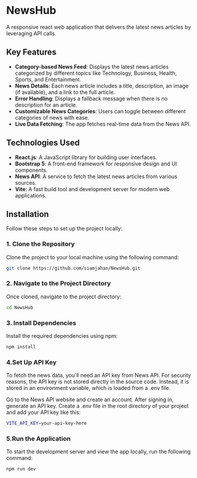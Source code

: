 # **NewsHub**
A responsive react web application that delivers the latest news articles by leveraging API calls.


## **Key Features**
- **Category-based News Feed**: Displays the latest news articles categorized by different topics like Technology, Business, Health, Sports, and Entertainment.
- **News Details**: Each news article includes a title, description, an image (if available), and a link to the full article.
- **Error Handling**: Displays a fallback message when there is no description for an article.
- **Customizable News Categories**: Users can toggle between different categories of news with ease.
- **Live Data Fetching**: The app fetches real-time data from the News API.



## **Technologies Used**

- **React.js**: A JavaScript library for building user interfaces.
- **Bootstrap 5**: A front-end framework for responsive design and UI components.
- **News API**: A service to fetch the latest news articles from various sources.
- **Vite**: A fast build tool and development server for modern web applications.


## **Installation**

Follow these steps to set up the project locally:

### 1. **Clone the Repository**
Clone the project to your local machine using the following command:
```bash
git clone https://github.com/siamjahan/NewsHub.git
```

### 2. **Navigate to the Project Directory**
Once cloned, navigate to the project directory:
```bash
cd NewsHub
```

### 3. **Install Dependencies**
Install the required dependencies using npm:
```bash
npm install
```

### 4.**Set Up API Key**
To fetch the news data, you'll need an API key from News API. For security reasons, the API key is not stored directly in the source code. Instead, it is stored in an environment variable, which is loaded from a .env file.

Go to the News API website and create an account.
After signing in, generate an API key.
Create a .env file in the root directory of your project and add your API key like this:
```bash
VITE_API_KEY=your-api-key-here
```

### 5.**Run the Application**
To start the development server and view the app locally, run the following command:
```bash
npm run dev
```












